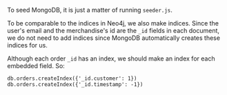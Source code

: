 To seed MongoDB, it is just a matter of running `seeder.js`.

To be comparable to the indices in Neo4j, we also make indices. Since the user's email and the 
merchandise's id are the `_id` fields in each document, we do not need to add indices since 
MongoDB automatically creates these indices for us.

Although each order `_id` has an index, we should make an index for each embedded field. So:
```
db.orders.createIndex({'_id.customer': 1})
db.orders.createIndex({'_id.timestamp': -1})
```

